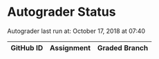 # Autograder Status
Autograder last run at: October 17, 2018 at 07:40

| GitHub ID | Assignment | Graded Branch |
|-----------|------------|---------------|
